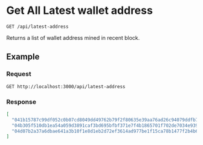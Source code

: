# Get All Latest wallet address

    GET /api/latest-address
    
Returns a list of wallet address mined in recent block.

## Example
### Request

    GET http://localhost:3000/api/latest-address

### Response
``` json
[
  "041b15787c99df052c0b07cd8049dd49762b79f2f80635e39aa76ad26c94079ddfb77cc7100c9df1c0497dd52409f71190b81fe8c839f5a8f3ea2d79b780f59919",
  "04b305f510db1ea54a059d3891caf3bd695bfbf371e7f4b1865701f702de7034e9397689568691e249383fc92ab7cd311c137f5e7ac52575e5626c46ccb10c6f46",
  "04d07b2a37a6dbae641a3b10f1e8d1eb2d72ef3614ad977be1f15ca78b1477f2b4b67d33412b9d29ec67df2c8da03ee25b3a5c1e7ce7be3e33e1f2a47091a58e84"
]
```


